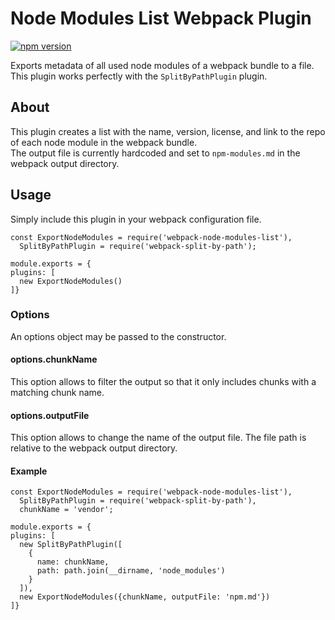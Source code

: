 # Node Modules List Webpack Plugin

[![npm version](https://badge.fury.io/js/webpack-node-modules-list.svg)](https://badge.fury.io/js/webpack-node-modules-list)

Exports metadata of all used node modules of a webpack bundle to a file.  
This plugin works perfectly with the `SplitByPathPlugin` plugin.

## About

This plugin creates a list with the name, version, license, and link to the repo of each node module in the webpack bundle.  
The output file is currently hardcoded and set to `npm-modules.md` in the webpack output directory.

## Usage

Simply include this plugin in your webpack configuration file.

```
const ExportNodeModules = require('webpack-node-modules-list'),
  SplitByPathPlugin = require('webpack-split-by-path');

module.exports = {
plugins: [
  new ExportNodeModules()
]}
```

### Options

An options object may be passed to the constructor.  

#### options.chunkName
This option allows to filter the output so that it only includes chunks with a matching chunk name.

#### options.outputFile
This option allows to change the name of the output file. The file path is relative to the webpack output directory.

#### Example

```
const ExportNodeModules = require('webpack-node-modules-list'),
  SplitByPathPlugin = require('webpack-split-by-path'),
  chunkName = 'vendor';

module.exports = {
plugins: [
  new SplitByPathPlugin([
    {
      name: chunkName,
      path: path.join(__dirname, 'node_modules')
    }
  ]),
  new ExportNodeModules({chunkName, outputFile: 'npm.md'})
]}
```
